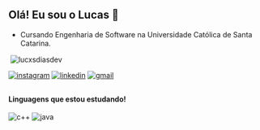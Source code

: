 ## Olá! Eu sou o Lucas 👋

- Cursando Engenharia de Software na Universidade Católica de Santa Catarina.

<p>&nbsp;<img align="center" src="https://github-readme-stats.vercel.app/api?username=lucxsdiasdev&show_icons=true&locale=en&theme=github_dark" alt="lucxsdiasdev" /></p>

[![instagram](https://img.shields.io/badge/Instagram-ff0084?style=for-the-badge&logo=instagram&logoColor=white
)](https://www.instagram.com/lucxsdias_/)
[![linkedin](https://img.shields.io/badge/LinkedIn-0077B5?style=for-the-badge&logo=linkedin&logoColor=white)](https://www.linkedin.com/in/lucxsdiasdev/)
[![gmail](https://img.shields.io/badge/Gmail-db0425?style=for-the-badge&logo=gmail&logoColor=white)](mailto:llucasdiasdev@gmail.com)

##

#### Linguagens que estou estudando!
![c++](https://img.shields.io/badge/C%2B%2B-00599C?style=for-the-badge&logo=c%2B%2B&logoColor=white)
![java](https://img.shields.io/badge/Java-ED8B00?style=for-the-badge&logo=openjdk&logoColor=white)

